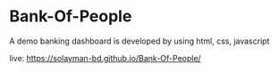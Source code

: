 # Bank-Of-People

A demo banking dashboard is developed by using html, css, javascript

live: https://solayman-bd.github.io/Bank-Of-People/

